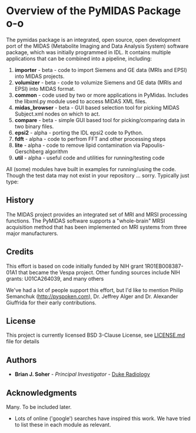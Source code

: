 #  Overview of the PyMIDAS Package o-o

The pymidas package is an integrated, open source, open development port of the MIDAS (Metabolite Imaging and Data Analysis System) software package, which was initially programmed in IDL. It contains multiple applications that can be combined into a pipeline, including: 

1. **importer** - beta - code to import Siemens and GE data (MRIs and EPSI) into MIDAS projects. 
2. **volumizer** - beta - code to volumize Siemens and GE data (MRIs and EPSI) into MIDAS format. 
3. **common** - code used by two or more applications in PyMidas. Includes the libxml.py module used to access MIDAS XML files.
4. **midas_browser** - beta - GUI based selection tool for picking MIDAS Subject.xml nodes on which to act.
5. **compare** - beta - simple GUI based tool for picking/comparing data in two binary files. 
6. **epsi2** - alpha - porting the IDL epsi2 code to Python.
7. **fdft** - alpha - code to perfrom FFT and other processing steps
8. **lite** - alpha - code to remove lipid contamination via Papoulis-Gerschberg algorithm
9. **util** - alpha - useful code and utilities for running/testing code

All (some) modules have built in examples for running/using the code. Though the test data may not exist in your repository ... sorry. Typically just type:

## History

The MIDAS project provides an integrated set of MRI and MRSI processing functions. The PyMIDAS software supports a "whole-brain" MRSI acquisition method that has been implemented on MRI systems from three major manufacturers.

## Credits

This effort is based on code initially funded by NIH grant 1R01EB008387-01A1 that became the Vespa project. Other funding sources include NIH grants: U01CA264039, and many others

We've had a lot of people support this effort, but I'd like to mention Philip Semanchuk (http://pyspoken.com), Dr. Jeffrey Alger and Dr. Alexander Giuffrida for their early contributions. 

## License

This project is currently licensed BSD 3-Clause License, see [LICENSE.md](LICENSE.md) file for details 

## Authors

* **Brian J. Soher** - *Principal Investigator* - [Duke Radiology](https://radiology.duke.edu/faculty/brian-j-soher-phd/)

## Acknowledgments

Many.  To be included later.

* Lots of online ('google') searches have inspired this work.  We have tried to list these in each module as relevant.

